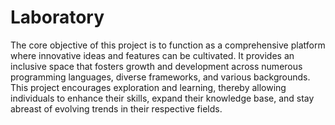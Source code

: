 # Laboratory
The core objective of this project is to function as a comprehensive platform where innovative ideas and features can be cultivated. It provides an inclusive space that fosters growth and development across numerous programming languages, diverse frameworks, and various backgrounds. This project encourages exploration and learning, thereby allowing individuals to enhance their skills, expand their knowledge base, and stay abreast of evolving trends in their respective fields.